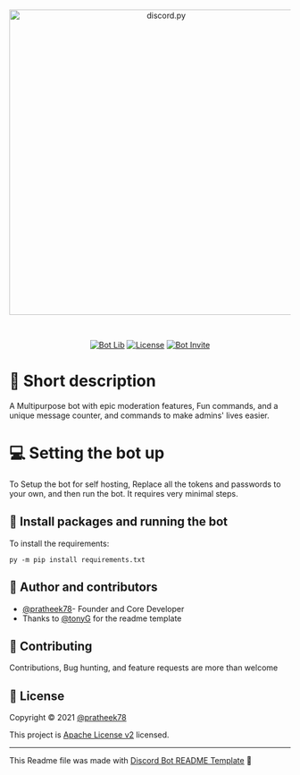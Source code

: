 <div align="center">
  <br />
  <p>
    <a href="https://discord.com/api/oauth2/authorize?client_id=804613612857327617&permissions=8&scope=bot%20applications.commands"><img src="https://cdn.discordapp.com/attachments/768786938152222730/920606104612917248/New_Project.png" width="546" alt="discord.py" /></a>
    <!--- You can put your bot's Oauth 2 invite URL in the href above --->
  </p>
  <br />
  <p>
    <a href="https://pycord.dev/"><img src="https://img.shields.io/badge/Powered_by-PyCord-%235865F2?style=for-the-badge" alt="Bot Lib" /></a>
    <a href="https://www.apache.org/licenses/LICENSE-2.0"><img src="https://img.shields.io/badge/license-Apache License v2-orange?style=for-the-badge" alt="License" /></a>
    <a href="https://discord.com/api/oauth2/authorize?client_id=804613612857327617&permissions=8&scope=bot%20applications.commands"><img src="https://img.shields.io/badge/Invite_now!-yellow?style=for-the-badge" alt="Bot Invite" /></a>
    <!--- Put your bots OAuth 2 invite in the href above --->
  </p>
</div>



# 🤖 Short description
A Multipurpose bot with epic moderation features, Fun commands, and a unique message counter, and commands to make admins' lives easier.

# 💻 Setting the bot up

To Setup the bot for self hosting, Replace all the tokens and passwords to your own, and then run the bot. It requires very minimal steps.

## 💽 Install packages and running the bot
To install the requirements:

```
py -m pip install requirements.txt
```

## 👥 Author and contributors

* [@pratheek78](https://github.com/pratheek78)- Founder and Core Developer
* Thanks to [@tonyG](https://github.com/tonyG433) for the readme template

## 🤝 Contributing

Contributions, Bug hunting, and feature requests are more than welcome

## 📝 License

Copyright © 2021 [@pratheek78](https://github.com/pratheek78)


This project is [Apache License v2](https://www.apache.org/licenses/LICENSE-2.0) licensed.

*** 
This Readme file was made with [Discord Bot README Template](https://github.com/tonyG433/DiscordBotReadmeTemplate/) 🤖
